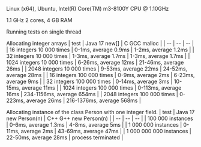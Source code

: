 Linux (x64), Ubuntu, Intel(R) Core(TM) m3-8100Y CPU @ 1.10GHz

1.1 GHz 2 cores, 4 GB RAM

Running tests on single thread

Allocating integer arrays
| test                                    | Java 17 new[]               | C GCC malloc              |
| --                                      | --                          |  --                       |
| 16 integers 10 000 times       | 0-1ms, average 0.9ms        | 1-2ms, average 1.2ms      |
| 32 integers 10 000 times       | 1-3ms, average 1.7ms        | 1-3ms, average 1.7ms      |
| 1024 integers 10 000 times     | 6-26ms, average 12ms        | 21-46ms, average 26ms     |
| 2048 integers 10 000 times     | 9-53ms, average 22ms        | 24-52ms, average 28ms     |
| 16 integers 100 000 times      | 0-9ms, average 2ms          | 6-23ms, average 9ms       |
| 32 integers 100 000 times      | 0-14ms, average 3ms         | 10-15ms, average 11ms     |
| 1024 integers 100 000 times    | 0-113ms, average 16ms       | 234-1156ms, average 654ms |
| 2048 integers 100 000 times    | 0-223ms, average 26ms       | 216-1376ms, average 568ms |

Allocating instance of the class Person with one integer field.
| test                                | Java 17 new Person(n)       | C++ G++ new Person(n)     |
| --                                  | --                          | --                        |
| 100 000 instances        | 0-6ms, average 1.3ms        | 4-8ms, average 5ms        |
| 1 000 000 instances      | 0-11ms, average 2ms         | 43-69ms, average 47ms     |
| 1 000 000 000 instances  | 22-50ms, average 28ms       | process terminated        |
